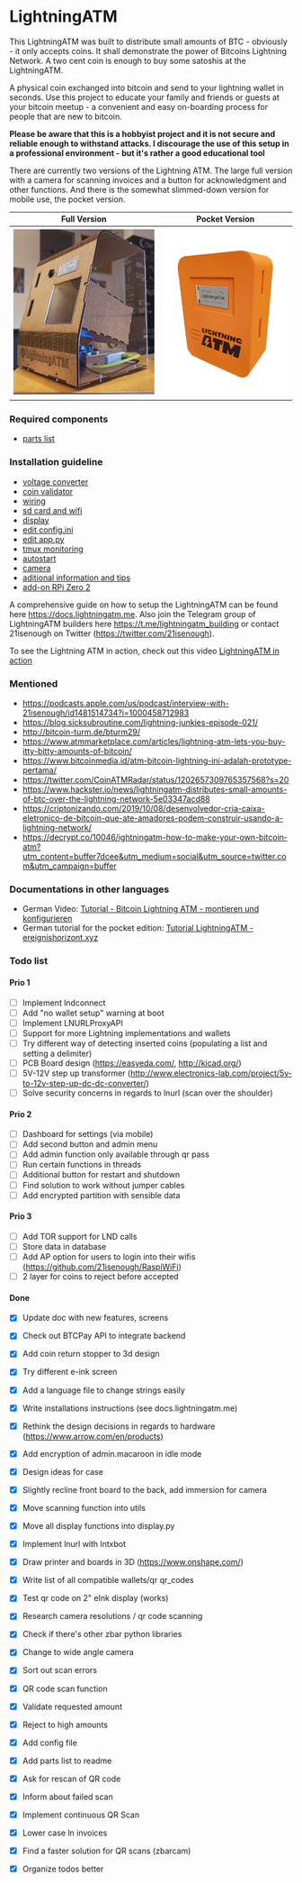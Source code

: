 # LightningATM

This LightningATM was built to distribute small amounts of BTC - obviously - it only accepts coins. It shall demonstrate the power of Bitcoins Lightning Network. A two cent coin is enough to buy some satoshis at the LightningATM.

A physical coin exchanged into bitcoin and send to your lightning wallet in seconds. Use this project to educate your family and friends or guests at your bitcoin meetup - a convenient and easy on-boarding process for people that are new to bitcoin.

**Please be aware that this is a hobbyist project and it is not secure and reliable enough to withstand attacks. I discourage the use of this setup in a professional environment - but it's rather a good educational tool**

There are currently two versions of the Lightning ATM. The large full version with a camera for scanning invoices and a button for acknowledgment and other functions. And there is the somewhat slimmed-down version for mobile use, the pocket version.


Full Version             |  Pocket Version
:-------------------------:|:-------------------------:
![](https://github.com/21isenough/LightningATM/blob/master/resources/images/LightningATM_rev3.jpg)  |  ![](docs/pictures/readme_atm_pv.png)


### Required components

- [parts list](/docs/guide/parts_list.md)


### Installation guideline

- [voltage converter](/docs/guide/voltage_converter.md)
- [coin validator](/docs/guide/coin_validator.md)
- [wiring](/docs/guide/wiring.md)
- [sd card and wifi](/docs/guide/sdcard_and_wifi.md)
- [display](/docs/guide/display.md)
- [edit config.ini](/docs/guide/edit_config.md)
- [edit app.py](/docs/guide/edit_app.md)
- [tmux monitoring](/docs/guide/tmux_monitoring.md)
- [autostart](/docs/guide/autostart.md)
- [camera](/docs/guide/camera.md)
- [aditional information and tips](/docs/guide/information_and_tips.md)
- [add-on RPi Zero 2](/docs/guide/add_on_zero2.md)

A comprehensive guide on how to setup the LightningATM can be found here https://docs.lightningatm.me. Also join the Telegram group of LightningATM builders here https://t.me/lightningatm_building or contact 21isenough on Twitter (https://twitter.com/21isenough).

To see the Lightning ATM in action, check out this video [LightningATM in action](https://twitter.com/21isenough/status/1170808396955738114?s=20)

### Mentioned
- https://podcasts.apple.com/us/podcast/interview-with-21isenough/id1481514734?i=1000458712983
- https://blog.sicksubroutine.com/lightning-junkies-episode-021/
- http://bitcoin-turm.de/bturm29/
- https://www.atmmarketplace.com/articles/lightning-atm-lets-you-buy-itty-bitty-amounts-of-bitcoin/
- https://www.bitcoinmedia.id/atm-bitcoin-lightning-ini-adalah-prototype-pertama/
- https://twitter.com/CoinATMRadar/status/1202657309765357568?s=20
- https://www.hackster.io/news/lightningatm-distributes-small-amounts-of-btc-over-the-lightning-network-5e03347acd88
- https://criptonizando.com/2019/10/08/desenvolvedor-cria-caixa-eletronico-de-bitcoin-que-ate-amadores-podem-construir-usando-a-lightning-network/
- https://decrypt.co/10046/ightningatm-how-to-make-your-own-bitcoin-atm?utm_content=buffer7dcee&utm_medium=social&utm_source=twitter.com&utm_campaign=buffer

### Documentations in other languages

- German Video: [Tutorial - Bitcoin Lightning ATM - montieren und konfigurieren](https://www.youtube.com/watch?v=pTyTc2qPQj0)
- German tutorial for the pocket edition: [Tutorial LightningATM - ereignishorizont.xyz](https://ereignishorizont.xyz/lightning-atm/)

### Todo list

#### Prio 1
- [ ] Implement lndconnect
- [ ] Add "no wallet setup" warning at boot
- [ ] Implement LNURLProxyAPI
- [ ] Support for more Lightning implementations and wallets
- [ ] Try different way of detecting inserted coins (populating a list and setting a delimiter)
- [ ] PCB Board design (https://easyeda.com/, http://kicad.org/)
- [ ] 5V-12V step up transformer (http://www.electronics-lab.com/project/5v-to-12v-step-up-dc-dc-converter/)
- [ ] Solve security concerns in regards to lnurl (scan over the shoulder)
#### Prio 2
- [ ] Dashboard for settings (via mobile)
- [ ] Add second button and admin menu
- [ ] Add admin function only available through qr pass
- [ ] Run certain functions in threads
- [ ] Additional button for restart and shutdown
- [ ] Find solution to work without jumper cables
- [ ] Add encrypted partition with sensible data
#### Prio 3
- [ ] Add TOR support for LND calls
- [ ] Store data in database
- [ ] Add AP option for users to login into their wifis (https://github.com/21isenough/RaspiWiFi)
- [ ] 2 layer for coins to reject before accepted
#### Done
- [X] Update doc with new features, screens
- [X] Check out BTCPay API to integrate backend
- [X] Add coin return stopper to 3d design
- [X] Try different e-ink screen
- [X] Add a language file to change strings easily
- [X] Write installations instructions (see docs.lightningatm.me)
- [X] Rethink the design decisions in regards to hardware (https://www.arrow.com/en/products)
- [X] Add encryption of admin.macaroon in idle mode
- [X] Design ideas for case
- [X] Slightly recline front board to the back, add immersion for camera
- [X] Move scanning function into utils
- [X] Move all display functions into display.py
- [X] Implement lnurl with lntxbot
- [X] Draw printer and boards in 3D (https://www.onshape.com/)
- [X] Write list of all compatible wallets/qr qr_codes
- [X] Test qr code on 2" eInk display (works)
- [X] Research camera resolutions / qr code scanning
- [X] Check if there's other zbar python libraries
- [X] Change to wide angle camera
- [X] Sort out scan errors
- [x] QR code scan function
- [x] Validate requested amount
- [x] Reject to high amounts
- [x] Add config file
- [x] Add parts list to readme
- [x] Ask for rescan of QR code
- [x] Inform about failed scan
- [x] Implement continuous QR Scan
- [x] Lower case ln invoices
- [x] Find a faster solution for QR scans (zbarcam)
- [x] Organize todos better


